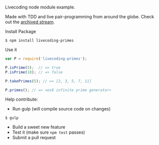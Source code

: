 Livecoding node module example.

Made with TDD and live pair-programming from around the globe. Check out the [archived stream](https://www.livecoding.tv/video/functional-javascript-10/).

Install Package

```
$ npm install livecoding-primes
```

Use it

```js
var P = require('livecoding-primes');

P.isPrime(5);  // => true
P.isPrime(10); // => false

P.takePrimes(5); // => [2, 3, 5, 7, 11]

P.primes(); // => <es6 infinite prime generator>
```

Help contribute:

* Run gulp (will compile source code on changes)

```
$ gulp
```

* Build a sweet new feature
* Test it (make sure `npm test` passes)
* Submit a pull request
